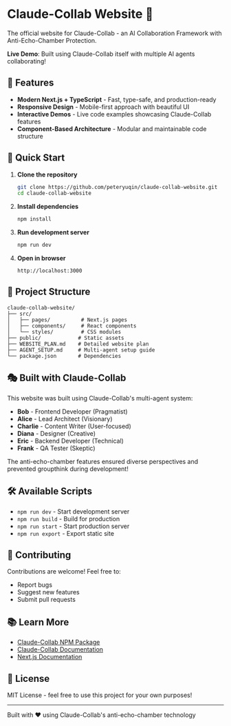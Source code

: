 # Claude-Collab Website 🚀

The official website for Claude-Collab - an AI Collaboration Framework with Anti-Echo-Chamber Protection.

**Live Demo**: Built using Claude-Collab itself with multiple AI agents collaborating!

## 🌟 Features

- **Modern Next.js + TypeScript** - Fast, type-safe, and production-ready
- **Responsive Design** - Mobile-first approach with beautiful UI
- **Interactive Demos** - Live code examples showcasing Claude-Collab features
- **Component-Based Architecture** - Modular and maintainable code structure

## 🚀 Quick Start

1. **Clone the repository**
   ```bash
   git clone https://github.com/peteryuqin/claude-collab-website.git
   cd claude-collab-website
   ```

2. **Install dependencies**
   ```bash
   npm install
   ```

3. **Run development server**
   ```bash
   npm run dev
   ```

4. **Open in browser**
   ```
   http://localhost:3000
   ```

## 📁 Project Structure

```
claude-collab-website/
├── src/
│   ├── pages/          # Next.js pages
│   ├── components/     # React components
│   └── styles/         # CSS modules
├── public/            # Static assets
├── WEBSITE_PLAN.md    # Detailed website plan
├── AGENT_SETUP.md     # Multi-agent setup guide
└── package.json       # Dependencies
```

## 🎭 Built with Claude-Collab

This website was built using Claude-Collab's multi-agent system:

- **Bob** - Frontend Developer (Pragmatist)
- **Alice** - Lead Architect (Visionary)
- **Charlie** - Content Writer (User-focused)
- **Diana** - Designer (Creative)
- **Eric** - Backend Developer (Technical)
- **Frank** - QA Tester (Skeptic)

The anti-echo-chamber features ensured diverse perspectives and prevented groupthink during development!

## 🛠️ Available Scripts

- `npm run dev` - Start development server
- `npm run build` - Build for production
- `npm run start` - Start production server
- `npm run export` - Export static site

## 🤝 Contributing

Contributions are welcome! Feel free to:
- Report bugs
- Suggest new features
- Submit pull requests

## 📚 Learn More

- [Claude-Collab NPM Package](https://www.npmjs.com/package/claude-collab)
- [Claude-Collab Documentation](https://claude-collab.ai)
- [Next.js Documentation](https://nextjs.org/docs)

## 📄 License

MIT License - feel free to use this project for your own purposes!

---

Built with ❤️ using Claude-Collab's anti-echo-chamber technology
